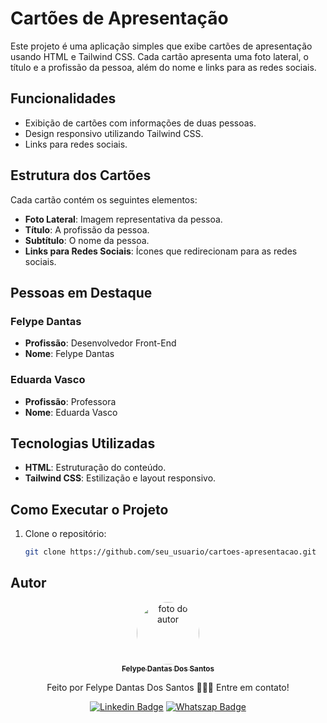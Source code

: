 # Cartões de Apresentação

Este projeto é uma aplicação simples que exibe cartões de apresentação usando HTML e Tailwind CSS. Cada cartão apresenta uma foto lateral, o título e a profissão da pessoa, além do nome e links para as redes sociais.

## Funcionalidades

- Exibição de cartões com informações de duas pessoas.
- Design responsivo utilizando Tailwind CSS.
- Links para redes sociais.

## Estrutura dos Cartões

Cada cartão contém os seguintes elementos:

- **Foto Lateral**: Imagem representativa da pessoa.
- **Título**: A profissão da pessoa.
- **Subtítulo**: O nome da pessoa.
- **Links para Redes Sociais**: Ícones que redirecionam para as redes sociais.

## Pessoas em Destaque

### Felype Dantas
- **Profissão**: Desenvolvedor Front-End
- **Nome**: Felype Dantas

### Eduarda Vasco
- **Profissão**: Professora
- **Nome**: Eduarda Vasco

## Tecnologias Utilizadas

- **HTML**: Estruturação do conteúdo.
- **Tailwind CSS**: Estilização e layout responsivo.

## Como Executar o Projeto

1. Clone o repositório:
   ```bash
   git clone https://github.com/seu_usuario/cartoes-apresentacao.git

## Autor
<div align="center">
<a href="https://www.linkedin.com/in/felype-dantas-dos-santos-94497b193?utm_source=share&utm_campaign=share_via&utm_content=profile&utm_medium=android_app">
<img style="border-radius: 50%;" src="https://github.com/FelypeDantas.png" width="100px;" alt="foto do autor"/>
 <br/>
 <sub><b>Felype Dantas Dos Santos</b></sub></a> <a href="https://www.linkedin.com/in/felype-dantas-dos-santos-94497b193?utm_source=share&utm_campaign=share_via&utm_content=profile&utm_medium=android_app" title="Linkedin"> </a>


Feito por Felype Dantas Dos Santos 👨🏻‍💻 Entre em contato!

[![Linkedin Badge](https://img.shields.io/badge/Felype-0A66C2.svg?style=for-the-badge&logo=LinkedIn&logoColor=white)](https://www.linkedin.com/in/felype-dantas-dos-santos-94497b193?utm_source=share&utm_campaign=share_via&utm_content=profile&utm_medium=android_app)
[![Whatszap Badge](https://img.shields.io/badge/Felype-25D366.svg?style=for-the-badge&logo=WhatsApp&logoColor=white)](https://wa.me/qr/EOCNNKM4XUHDM1)

</div>

